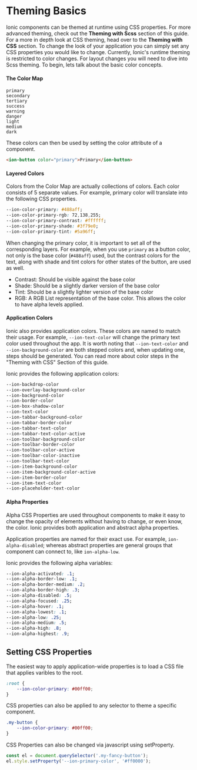 # Theming Basics
Ionic components can be themed at runtime using CSS properties. For more advanced theming, check out the **Theming with Scss** section of this guide. For a more in depth look at CSS theming, head over to the **Theming with CSS** section. To change the look of your application you can simply set any CSS properties you would like to change. Currently, Ionic's runtime theming is restricted to color changes. For layout changes you will need to dive into Scss theming. To begin, lets talk about the basic color concepts.

#### The Color Map
```
primary
secondary
tertiary
success
warning
danger
light
medium
dark
```

These colors can then be used by setting the color attribute of a component.

```html
<ion-button color="primary">Primary</ion-button>
```

#### Layered Colors
Colors from the Color Map are actually collections of colors. Each color consists of 5 separate values. For example, primary color will translate into the following CSS properties.

```css
--ion-color-primary: #488aff;
--ion-color-primary-rgb: 72,138,255;
--ion-color-primary-contrast: #ffffff;
--ion-color-primary-shade: #3f79e0;
--ion-color-primary-tint: #5a96ff;
```

When changing the primary color, it is important to set all of the corresponding layers. For example, when you use `primary` as a button color, not only is the base color (`#488aff`) used, but the contrast colors for the text, along with shade and tint colors for other states of the button, are used as well. 

* Contrast: Should be visible against the base color
* Shade: Should be a slightly darker version of the base color
* Tint: Should be a slightly lighter version of the base color
* RGB: A RGB List representation of the base color. This allows the color to have alpha levels applied.

#### Application Colors
Ionic also provides application colors. These colors are named to match their usage. For example, `--ion-text-color` will change the primary text color used throughout the app. It is worth noting that `--ion-text-color` and `--ion-background-color` are both stepped colors and, when updating one, steps should be generated. You can read more about color steps in the "Theming with CSS" Section of this guide.

Ionic provides the following application colors:

```css
--ion-backdrop-color
--ion-overlay-background-color
--ion-background-color
--ion-border-color
--ion-box-shadow-color
--ion-text-color
--ion-tabbar-background-color
--ion-tabbar-border-color
--ion-tabbar-text-color
--ion-tabbar-text-color-active
--ion-toolbar-background-color
--ion-toolbar-border-color
--ion-toolbar-color-active
--ion-toolbar-color-inactive
--ion-toolbar-text-color
--ion-item-background-color
--ion-item-background-color-active
--ion-item-border-color
--ion-item-text-color
--ion-placeholder-text-color
```

#### Alpha Properties
Alpha CSS Properties are used throughout components to make it easy to change the opacity of elements without having to change, or even know, the color. Ionic provides both application and abstract alpha properties.

Application properties are named for their exact use. For example, `ion-alpha-disabled`; whereas abstract properties are general groups that component can connect to, like `ion-alpha-low`.

Ionic provides the following alpha variables:

```css
--ion-alpha-activated: .1;
--ion-alpha-border-low: .1;
--ion-alpha-border-medium: .2;
--ion-alpha-border-high: .3;
--ion-alpha-disabled: .5;
--ion-alpha-focused: .25;
--ion-alpha-hover: .1;
--ion-alpha-lowest: .1;
--ion-alpha-low: .25;
--ion-alpha-medium: .5;
--ion-alpha-high: .8;
--ion-alpha-highest: .9;
```

## Setting CSS Properties
The easiest way to apply application-wide properties is to load a CSS file that applies varibles to the root.

```css
:root {
	--ion-color-primary: #00ff00;
}
```

CSS properties can also be applied to any selector to theme a specific component.

```css
.my-button {
	--ion-color-primary: #00ff00;
}
```

CSS Properties can also be changed via javascript using setProperty.

```js
const el = document.querySelector('.my-fancy-button');
el.style.setProperty('--ion-primary-color', '#ff0000');
```